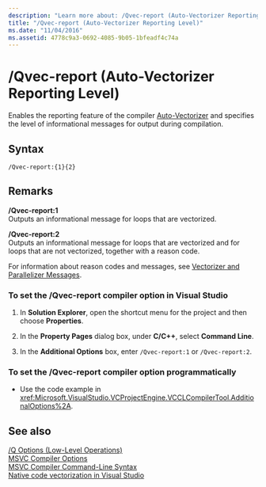 ```yaml
---
description: "Learn more about: /Qvec-report (Auto-Vectorizer Reporting Level)"
title: "/Qvec-report (Auto-Vectorizer Reporting Level)"
ms.date: "11/04/2016"
ms.assetid: 4778c9a3-0692-4085-9b05-1bfeadf4c74a
---
```

# /Qvec-report (Auto-Vectorizer Reporting Level)

Enables the reporting feature of the compiler [Auto-Vectorizer](../../parallel/auto-parallelization-and-auto-vectorization.md) and specifies the level of informational messages for output during compilation.

## Syntax

```
/Qvec-report:{1}{2}
```

## Remarks

**/Qvec-report:1**<br/>
Outputs an informational message for loops that are vectorized.

**/Qvec-report:2**<br/>
Outputs an informational message for loops that are vectorized and for loops that are not vectorized, together with a reason code.

For information about reason codes and messages, see [Vectorizer and Parallelizer Messages](../../error-messages/tool-errors/vectorizer-and-parallelizer-messages.md).

### To set the /Qvec-report compiler option in Visual Studio

1. In **Solution Explorer**, open the shortcut menu for the project and then choose **Properties**.

1. In the **Property Pages** dialog box, under **C/C++**, select **Command Line**.

1. In the **Additional Options** box, enter `/Qvec-report:1` or `/Qvec-report:2`.

### To set the /Qvec-report compiler option programmatically

- Use the code example in <xref:Microsoft.VisualStudio.VCProjectEngine.VCCLCompilerTool.AdditionalOptions%2A>.

## See also

[/Q Options (Low-Level Operations)](q-options-low-level-operations.md)<br/>
[MSVC Compiler Options](compiler-options.md)<br/>
[MSVC Compiler Command-Line Syntax](compiler-command-line-syntax.md)<br/>
[Native code vectorization in Visual Studio](/archive/blogs/nativeconcurrency/auto-vectorizer-in-visual-studio-2012-overview)

